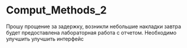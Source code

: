 # Comput_Methods_2

Прошу прощение за задержку, возникли небольшие накладки завтра будет предоставлена лабораторная работа с отчетом. Необходимо улучшить улучшить интерфейс
